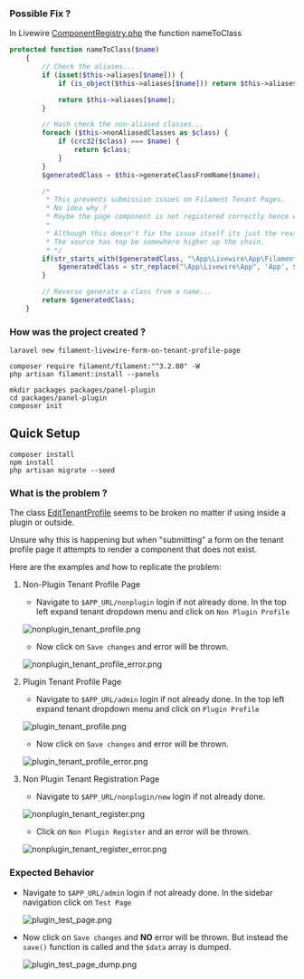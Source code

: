 ### Possible Fix ?

In Livewire [ComponentRegistry.php](vendor%2Flivewire%2Flivewire%2Fsrc%2FMechanisms%2FComponentRegistry.php) the function nameToClass

```php
protected function nameToClass($name)
    {
        // Check the aliases...
        if (isset($this->aliases[$name])) {
            if (is_object($this->aliases[$name])) return $this->aliases[$name]::class;

            return $this->aliases[$name];
        }

        // Hash check the non-aliased classes...
        foreach ($this->nonAliasedClasses as $class) {
            if (crc32($class) === $name) {
                return $class;
            }
        }
        $generatedClass = $this->generateClassFromName($name);

        /*
         * This prevents submission issues on Filament Tenant Pages.
         * No idea why ?
         * Maybe the page component is not registered correctly hence why livewire cant find the proper class and adds the App\Livewire\ at the front
         * 
         * Although this doesn't fix the issue itself its just the reason for the error.
         * The source has top be somewhere higher up the chain.
         * */
        if(str_starts_with($generatedClass, "\App\Livewire\App\Filament\Pages")) {
            $generatedClass = str_replace("\App\Livewire\App", 'App', $generatedClass);
        }

        // Reverse generate a class from a name...
        return $generatedClass;
    }
```



### How was the project created ?

```shell
laravel new filament-livewire-form-on-tenant-profile-page

composer require filament/filament:"^3.2.80" -W
php artisan filament:install --panels
```

```shell
mkdir packages packages/panel-plugin
cd packages/panel-plugin
composer init
```

## Quick Setup

```shell
composer install
npm install
php artisan migrate --seed
```

### What is the problem ?

The class [EditTenantProfile](vendor/filament/filament/src/Pages/Tenancy/EditTenantProfile.php) seems to be broken no matter if using inside a plugin or outside.

Unsure why this is happening but when "submitting" a form on the tenant profile page it attempts to render a component that does not exist.

Here are the examples and how to replicate the problem:

1. Non-Plugin Tenant Profile Page

   - Navigate to `$APP_URL/nonplugin` login if not already done. In the top left expand tenant dropdown menu and click on `Non Plugin Profile`

    ![nonplugin_tenant_profile.png](.github/images/nonplugin_tenant_profile.png)

    - Now click on `Save changes` and error will be thrown.

    ![nonplugin_tenant_profile_error.png](.github/images/nonplugin_tenant_profile_error.png)

2. Plugin Tenant Profile Page

   - Navigate to `$APP_URL/admin` login if not already done. In the top left expand tenant dropdown menu and click on `Plugin Profile`

    ![plugin_tenant_profile.png](.github/images/plugin_tenant_profile.png)

   - Now click on `Save changes` and error will be thrown.

    ![plugin_tenant_profile_error.png](.github/images/plugin_tenant_profile_error.png)

3. Non Plugin Tenant Registration Page

    - Navigate to `$APP_URL/nonplugin/new` login if not already done.
    
    ![nonplugin_tenant_register.png](.github/images/nonplugin_tenant_register.png)

    - Click on `Non Plugin Register` and an error will be thrown. 

    ![nonplugin_tenant_register_error.png](.github/images/nonplugin_tenant_register_error.png)

### Expected Behavior

- Navigate to `$APP_URL/admin` login if not already done. In the sidebar navigation click on `Test Page`

    ![plugin_test_page.png](.github/images/plugin_test_page.png)

- Now click on `Save changes` and **NO** error will be thrown. But instead the `save()` function is called and the `$data` array is dumped.

    ![plugin_test_page_dump.png](.github/images/plugin_test_page_dump.png)
